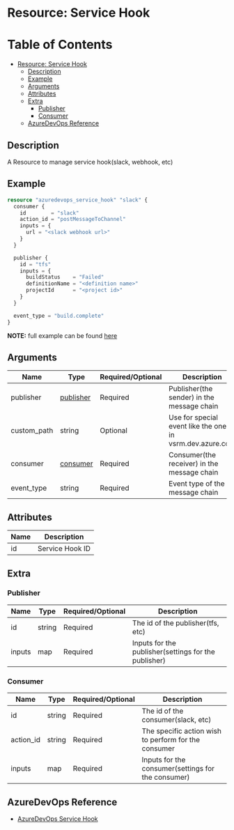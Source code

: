 # Resource: Service Hook

Table of Contents
=================

   * [Resource: Service Hook](#resource-service-hook)
      * [Description](#description)
      * [Example](#example)
      * [Arguments](#arguments)
      * [Attributes](#attributes)
      * [Extra](#extra)
          * [Publisher](#publisher)
          * [Consumer](#consumer)
      * [AzureDevOps Reference](#azuredevops-reference)

## Description

A Resource to manage service hook(slack, webhook, etc)

## Example

```terraform
resource "azuredevops_service_hook" "slack" {
  consumer {
    id        = "slack"
    action_id = "postMessageToChannel"
    inputs = {
      url = "<slack webhook url>"
    }
  }

  publisher {
    id = "tfs"
    inputs = {
      buildStatus    = "Failed"
      definitionName = "<definition name>"
      projectId      = "<project id>"
    }
  }

  event_type = "build.complete"
}
```

**NOTE:** full example can be found [here](../../examples/r/service_hook/main.tf)

## Arguments

| Name | Type | Required/Optional | Description |
|------|------|-------------------|-------------|
| publisher | [publisher](#publisher) | Required | Publisher(the sender) in the message chain |
| custom_path | string | Optional | Use for special event like the ones in vsrm.dev.azure.com |
| consumer | [consumer](#consumer) | Required | Consumer(the receiver) in the message chain |
| event_type | string | Required | Event type of the message chain |

## Attributes

| Name | Description |
|------|-------------|
| id | Service Hook ID | 

## Extra

### Publisher

| Name | Type | Required/Optional | Description |
|------|------|-------------------|-------------|
| id | string | Required | The id of the publisher(tfs, etc) |
| inputs | map | Required | Inputs for the publisher(settings for the publisher) |

### Consumer

| Name | Type | Required/Optional | Description |
|------|------|-------------------|-------------|
| id | string | Required | The id of the consumer(slack, etc) |
| action_id | string | Required | The specific action wish to perform for the consumer |
| inputs | map | Required | Inputs for the consumer(settings for the consumer) |

## AzureDevOps Reference

- [AzureDevOps Service Hook](https://docs.microsoft.com/en-us/azure/devops/organizations/projects/create-project?view=azure-devops)

